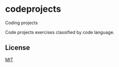 # codeprojects
Coding projects

Code projects exercises classified by code language.

## License
[MIT](https://choosealicense.com/licenses/mit/)
